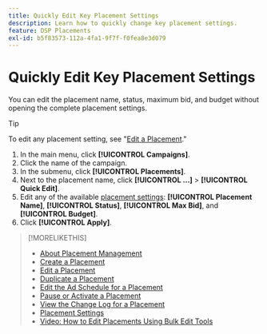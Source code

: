 ```yaml
---
title: Quickly Edit Key Placement Settings
description: Learn how to quickly change key placement settings.
feature: DSP Placements
exl-id: b5f83573-112a-4fa1-9f7f-f0fea8e3d079
---
```

# Quickly Edit Key Placement Settings

<!-- Some placements don't have this option. Clarify which placement types aren't eligible -- is it PG placements, or all placements using private inventory? And anything else? -->

You can edit the placement name, status, maximum bid, and budget without opening the complete placement settings.

>[!TIP]
>
> To edit any placement setting, see "[Edit a Placement](/help/dsp/campaign-management/placements/placement-edit.md)."

1. In the main menu, click **[!UICONTROL Campaigns]**.
1. Click the name of the campaign.
1. In the submenu, click **[!UICONTROL Placements]**.
1. Next to the placement name, click  **[!UICONTROL ...]** > **[!UICONTROL Quick Edit]**.
1. Edit any of the available [placement settings](placement-settings.md):  **[!UICONTROL Placement Name]**, **[!UICONTROL Status]**, **[!UICONTROL Max Bid]**, and **[!UICONTROL Budget]**.
1. Click **[!UICONTROL Apply]**.

>[!MORELIKETHIS]
>
>* [About Placement Management](placement-about.md)
>* [Create a Placement](placement-create.md)
>* [Edit a Placement](placement-edit.md)
>* [Duplicate a Placement](placement-duplicate.md)
>* [Edit the Ad Schedule for a Placement](placement-edit-ad-schedule.md)
>* [Pause or Activate a Placement](placement-pause-activate.md)
>* [View the Change Log for a Placement](placement-change-log.md)
>* [Placement Settings](placement-settings.md)
>* [Video: How to Edit Placements Using Bulk Edit Tools](https://experienceleague.adobe.com/docs/advertising-learn/tutorials/dsp/bulk-edit-placement-tools.html)
